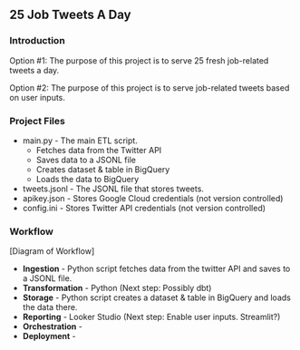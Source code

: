 ## 25 Job Tweets A Day

### Introduction

Option #1: The purpose of this project is to serve 25 fresh job-related tweets a day. 

Option #2: The purpose of this project is to serve job-related tweets based on user inputs.


### Project Files

- main.py - The main ETL script.
    - Fetches data from the Twitter API
    - Saves data to a JSONL file
    - Creates dataset & table in BigQuery
    - Loads the data to BigQuery
- tweets.jsonl - The JSONL file that stores tweets.
- apikey.json - Stores Google Cloud credentials (not version controlled)
- config.ini - Stores Twitter API credentials (not version controlled)


### Workflow

[Diagram of Workflow]

- **Ingestion** - Python script fetches data from the twitter API and saves to a JSONL file.
- **Transformation** - Python (Next step: Possibly dbt)
- **Storage** - Python script creates a dataset & table in BigQuery and loads the data there.
- **Reporting** - Looker Studio (Next step: Enable user inputs. Streamlit?) 
- **Orchestration** - 
- **Deployment** - 




